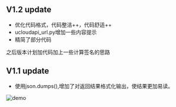 ## V1.2 update

- 优化代码格式，代码整洁++，代码舒适++
- ucloudapi_url.py增加一些内容提示
- 精简了部分代码

之后版本计划加代码加上一些计算签名的思路



## V1.1 update

- 使用json.dumps(),增加了对返回结果格式化输出，使结果更加易读。

![demo](http://p81vbqgtm.bkt.clouddn.com/18-6-21/83542295.jpg)

